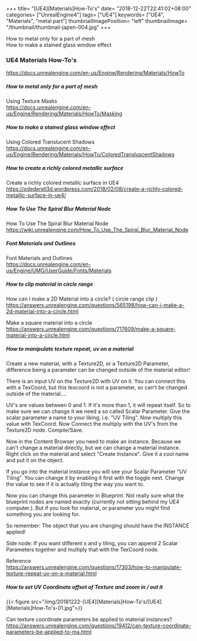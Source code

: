 +++
title= "[UE4][Materials]How-To's"
date= "2018-12-22T22:41:02+08:00"
categories= ["UnrealEngine4"]
tags= ["UE4"]
keywords= ["UE4", "Materials", "metal part"]
thumbnailImagePosition= "left"
thumbnailImage= "/thumbnail/thumbnail-japen-004.jpg"
+++

How to metal only for a part of mesh  
How to make a stained glass window effect  

<!--more-->

### UE4 Materials How-To's

https://docs.unrealengine.com/en-us/Engine/Rendering/Materials/HowTo


##### How to metal only for a part of mesh

Using Texture Masks  
https://docs.unrealengine.com/en-us/Engine/Rendering/Materials/HowTo/Masking

##### How to make a stained glass window effect

Using Colored Translucent Shadows  
https://docs.unrealengine.com/en-us/Engine/Rendering/Materials/HowTo/ColoredTransluscentShadows

##### How to create a richly colored metallic surface

Create a richly colored metallic surface in UE4  
https://odederell3d.wordpress.com/2018/02/08/create-a-richly-colored-metallic-surface-in-ue4/

##### How To Use The Spiral Blur Material Node

How To Use The Spiral Blur Material Node  
https://wiki.unrealengine.com/How_To_Use_The_Spiral_Blur_Material_Node

##### Font Materials and Outlines

Font Materials and Outlines  
https://docs.unrealengine.com/en-us/Engine/UMG/UserGuide/Fonts/Materials

##### How to clip material in circle range

How can I make a 2D Material into a circle? ( circle range clip )  
https://answers.unrealengine.com/questions/565198/how-can-i-make-a-2d-material-into-a-circle.html

Make a square material into a circle  
https://answers.unrealengine.com/questions/717609/make-a-square-material-into-a-circle.html

##### How to manipulate texture repeat, uv on a material

Create a new material, with a Texture2D, or a Texture2D Parameter, difference being a paramater can be changed outside of the material editor!

There is an input UV on the Texture2D with UV on it. You can connect this with a TexCoord, but this texcoord is not a parameter, so can't be changed outside of the material....

UV's are values between 0 and 1. If it's more than 1, it will repeat itself. So to make sure we can change it we need a so called Scalar Parameter. Give the scalar parameter a name to your liking, i.e. "UV Tiling". Now multiply this value with TexCoord. Now Connect the multiply with the UV's from the Texture2D node. Compile/Save.

Now in the Content Browser you need to make an instance. Because we can't change a material directly, but we can change a material instance. Right click on the material and select "Create Instance". Give it a cool name and put it on the object.

If you go into the material instance you will see your Scalar Parameter "UV Tiling". You can change it by enabling it first with the toggle next. Change the value to see if it is actually tiling the way you want to.

Now you can change this parameter in Blueprint. Not really sure what the blueprint nodes are named exactly (currently not sitting behind my UE4 computer.). But if you look for material, or parameter you might find something you are looking for.

So remember: The object that you are changing should have the INSTANCE applied!

Side node: If you want different x and y tiling, you can append 2 Scalar Parameters together and multiply that with the TexCoord node.

Reference   
https://answers.unrealengine.com/questions/17303/how-to-manipulate-texture-repeat-uv-on-a-material.html

##### How to set UV Coordinate offset of Texture and zoom in / out it

{{< figure src="/img/20181222-[UE4][Materials]How-To's/[UE4][Materials]How-To's-01.jpg">}}

Can texture coordinate parameters be applied to material instances?  
https://answers.unrealengine.com/questions/19412/can-texture-coordinate-parameters-be-applied-to-ma.html

